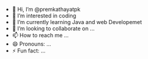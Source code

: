 - 👋 Hi, I’m @premkathayatpk
- 👀 I’m interested in coding
- 🌱 I’m currently learning Java and web Developemet
- 💞️ I’m looking to collaborate on ...
- 📫 How to reach me ...
- 😄 Pronouns: ...
- ⚡ Fun fact: ...

<!---
premkathayatpk/premkathayatpk is a ✨ special ✨ repository because its `README.md` (this file) appears on your GitHub profile.
You can click the Preview link to take a look at your changes.
--->
